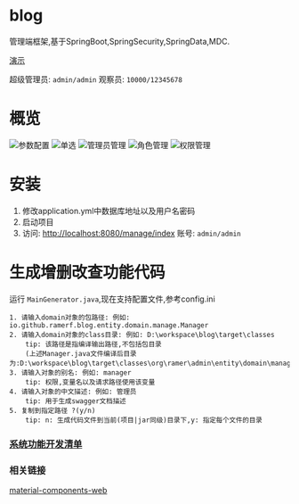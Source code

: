 # blog
管理端框架,基于SpringBoot,SpringSecurity,SpringData,MDC.

[演示](http://ramer.tpddns.cn:9000/manage/index)

超级管理员: `admin/admin`
观察员: `10000/12345678`

# 概览
![参数配置](http://ramer.tpddns.cn:9000/public/upload/public/2019/08/13/config.png)
![单选](http://ramer.tpddns.cn:9000/public/upload/public/2019/08/13/config_single_select.png)
![管理员管理](http://ramer.tpddns.cn:9000/public/upload/public/2019/08/13/manager.png)
![角色管理](http://ramer.tpddns.cn:9000/public/upload/public/2019/08/13/role.png)
![权限管理](http://ramer.tpddns.cn:9000/public/upload/public/2019/08/13/privilege.png)

# 安装
1. 修改application.yml中数据库地址以及用户名密码
2. 启动项目
3. 访问: [http://localhost:8080/manage/index](http://localhost:8080/manage/index) 账号: `admin/admin`

# 生成增删改查功能代码
运行 `MainGenerator.java`,现在支持配置文件,参考config.ini
```
1. 请输入domain对象的包路径: 例如: io.github.ramerf.blog.entity.domain.manage.Manager
2. 请输入domain对象的class目录: 例如: D:\workspace\blog\target\classes
    tip: 该路径是指编译输出路径,不包括包目录
    (上述Manager.java文件编译后目录为:D:\workspace\blog\target\classes\org\ramer\admin\entity\domain\manage\Manager.class)
3. 请输入对象的别名: 例如: manager
    tip: 权限,变量名以及请求路径使用该变量
4. 请输入对象的中文描述: 例如: 管理员
    tip: 用于生成swagger文档描述
5. 复制到指定路径 ?(y/n)
    tip: n: 生成代码文件到当前(项目|jar同级)目录下,y: 指定每个文件的目录
```

### [系统功能开发清单](https://github.com/RamerF/blog/tree/master/doc)

### 相关链接
[material-components-web](https://github.com/material-components/material-components-web) 

